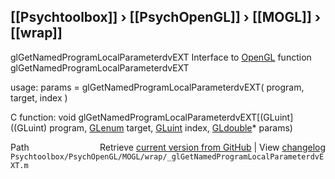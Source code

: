 ## [[Psychtoolbox]] &#8250; [[PsychOpenGL]] &#8250; [[MOGL]] &#8250; [[wrap]]

glGetNamedProgramLocalParameterdvEXT  Interface to [OpenGL](OpenGL) function glGetNamedProgramLocalParameterdvEXT  
  
usage:  params = glGetNamedProgramLocalParameterdvEXT( program, target, index )  
  
C function:  void glGetNamedProgramLocalParameterdvEXT[(GLuint]((GLuint) program, [GLenum](GLenum) target, [GLuint](GLuint) index, [GLdouble](GLdouble)\* params)  




<div class="code_header" style="text-align:right;">
  <span style="float:left;">Path&nbsp;&nbsp;</span> <span class="counter">Retrieve <a href=
  "https://raw.github.com/Psychtoolbox-3/Psychtoolbox-3/beta/Psychtoolbox/PsychOpenGL/MOGL/wrap/_glGetNamedProgramLocalParameterdvEXT.m">current version from GitHub</a> | View <a href=
  "https://github.com/Psychtoolbox-3/Psychtoolbox-3/commits/beta/Psychtoolbox/PsychOpenGL/MOGL/wrap/_glGetNamedProgramLocalParameterdvEXT.m">changelog</a></span>
</div>
<div class="code">
  <code>Psychtoolbox/PsychOpenGL/MOGL/wrap/_glGetNamedProgramLocalParameterdvEXT.m</code>
</div>

